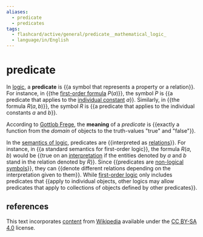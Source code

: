 ```yaml
---
aliases:
  - predicate
  - predicates
tags:
  - flashcard/active/general/predicate__mathematical_logic_
  - language/in/English
---
```


# predicate

In [logic](mathematical%20logic.md), a __predicate__ is {{a symbol that represents a property or a relation}}. For instance, in {{the [first-order formula](first-order%20logic.md) $P(a)$}}, the symbol $P$ is {{a predicate that applies to the [individual constant](non-logical%20symbol.md) $a$}}. Similarly, in {{the formula $R(a,b)$}}, the symbol $R$ is {{a predicate that applies to the individual constants $a$ and $b$}}. <!--SR:!2025-04-08,157,310!2024-11-16,50,290!2024-11-06,41,290!2024-11-11,46,290!2024-11-15,49,290-->

According to [Gottlob Frege](Gottlob%20Frege.md), the __meaning__ of a _predicate_ is {{exactly a function from the _domain_ of objects to the truth-values "true" and "false"}}. <!--SR:!2024-11-10,45,290-->

In the [semantics of logic](semantics%20of%20logic.md), predicates are {{interpreted as [relations](relation%20(mathematics).md)}}. For instance, in {{a standard semantics for first-order logic}}, the formula $R(a,b)$ would be {{true on an [interpretation](interpretation%20(logic).md) if the entities denoted by $a$ and $b$ stand in the relation denoted by $R$}}. Since {{predicates are [non-logical symbols](non-logical%20symbol.md)}}, they can {{denote different relations depending on the interpretation given to them}}. While [first-order logic](first-order%20logic.md) only includes predicates that {{apply to individual objects, other logics may allow predicates that apply to collections of objects defined by other predicates}}. <!--SR:!2025-01-02,74,270!2025-02-22,117,290!2025-03-10,135,310!2024-11-20,53,310!2024-11-06,42,290!2025-01-17,94,290-->

## references

This text incorporates [content](https://en.wikipedia.org/wiki/predicate_(mathematical_logic)) from [Wikipedia](Wikipedia.md) available under the [CC BY-SA 4.0](https://creativecommons.org/licenses/by-sa/4.0/) license.
